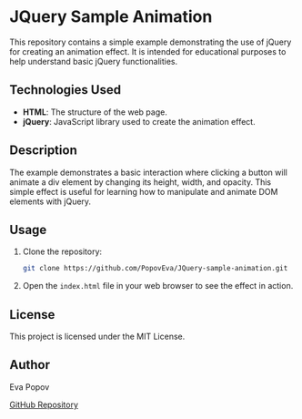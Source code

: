 # JQuery Sample Animation

This repository contains a simple example demonstrating the use of jQuery for creating an animation effect. It is intended for educational purposes to help understand basic jQuery functionalities.

## Technologies Used

- **HTML**: The structure of the web page.
- **jQuery**: JavaScript library used to create the animation effect.

## Description

The example demonstrates a basic interaction where clicking a button will animate a div element by changing its height, width, and opacity. This simple effect is useful for learning how to manipulate and animate DOM elements with jQuery.

## Usage

1. Clone the repository:

    ```bash
    git clone https://github.com/PopovEva/JQuery-sample-animation.git
    ```

2. Open the `index.html` file in your web browser to see the effect in action.

## License

This project is licensed under the MIT License.

## Author

Eva Popov

[GitHub Repository](https://github.com/PopovEva/JQuery-sample-animation.git)

